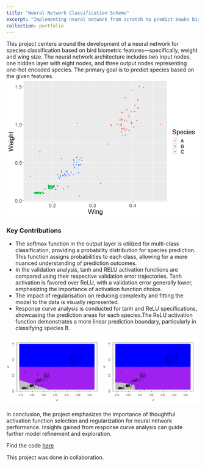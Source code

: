 ```yaml
---
title: "Neural Network Classification Scheme"
excerpt: "Implementing neural network from scratch to predict Hawks bird species based on wing size and weight for a wildlife rehabilitation centre, based at historic Spier Wine Farm. <br/><img src='/images/eagle.jpg'>"
collection: portfolio
---
```

This project centers around the development of a neural network for species classification based on bird biometric features—specifically, weight and wing size. The neural network architecture includes two input nodes, one hidden layer with eight nodes, and three output nodes representing one-hot encoded species. The primary goal is to predict species based on the given features.
![EDA](/images/finalEDA.png) 

### Key Contributions 
- The softmax function in the output layer is utilized for multi-class classification, providing a probability distribution for species prediction. This function assigns probabilities to each class, allowing for a more nuanced understanding of prediction outcomes.
- In the validation analysis, tanh and RELU activation functions are compared using their respective validation error trajectories. Tanh activation is favored over ReLU, with a validation error generally lower, emphasizing the importance of activation function choice.
- The impact of regularisation on reducing complexity and fitting the model to the data is visually represented.
- Response curve analysis is conducted for tanh and ReLU specifications, showcasing the prediction areas for each species.The ReLU activation function demonstrates a more linear prediction boundary, particularly in classifying species B.

![Both Responses](/images/Bothresponse.png)

In conclusion, the project emphasizes the importance of thoughtful activation function selection and regularization for neural network performance. Insights gained from response curve analysis can guide further model refinement and exploration.

Find the code [here](https://github.com/siphiwebogatsu/NN-scratch./blob/main/Wildlife%20Rehab%20Centre%20Project.Rmd)

This project was done in collaboration. 

